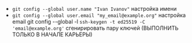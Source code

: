   - `git config --global user.name "Ivan Ivanov"` настройка имени
- `git config --global user.email "my_email@example.org"` настройка email
git config --global -l
`ssh-keygen -t ed25519 -C 'email@example.org'` сгенирировать пару ключей (ВЫПОЛНИТЬ ТОЛЬКО В НАЧАЛЕ КАРЬЕРЫ)